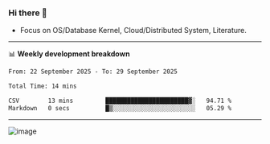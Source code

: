 ### Hi there 👋
<!-- * Daily Meditation via Leetcode/Competitive-Programming. -->
* Focus on OS/Database Kernel, Cloud/Distributed System, Literature.

-------

📊 **Weekly development breakdown**
<!--START_SECTION:waka-->

```txt
From: 22 September 2025 - To: 29 September 2025

Total Time: 14 mins

CSV        13 mins         ███████████████████████▓░   94.71 %
Markdown   0 secs          █▒░░░░░░░░░░░░░░░░░░░░░░░   05.29 %
```

<!--END_SECTION:waka-->

-------

<!-- [![Leetcode Stats](https://leetcard.jacoblin.cool/hzhang413?font=Fira+Mono)](https://leetcode.com/fxrc) -->
![image](./cyberpunk-ghost-in-the-shell.gif)
<!--![image](./gis-archive.png)-->
